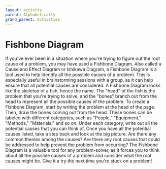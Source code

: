 ```yaml
---
layout: activity
parent: Alphabetically
grand_parent: Activities
---
```


# Fishbone Diagram

If you've ever been in a situation where you're trying to figure out the root cause of a problem, you may have used a Fishbone Diagram. Also called a Cause and Effect Diagram or Ishikawa Diagram, a Fishbone Diagram is a tool used to help identify all the possible causes of a problem. This is especially useful in brainstorming sessions with a group, as it can help ensure that all potential causes are considered. A Fishbone Diagram looks like the skeleton of a fish, hence the name. The "head" of the fish is the problem that you're trying to solve, and the "bones" branch out from the head to represent all the possible causes of the problem. To create a Fishbone Diagram, start by writing the problem at the head of the page. Then, draw the bones coming out from the head. These bones can be labeled with different categories, such as "People," "Equipment," "Methods," "Materials," and so on. Under each category, write out all the potential causes that you can think of. Once you have all the potential causes listed, take a step back and look at the big picture. Are there any common themes among the causes? Are there any root causes that could be addressed to help prevent the problem from occurring? The Fishbone Diagram is a valuable tool for any problem-solver, as it forces you to think about all the possible causes of a problem and consider what the root causes might be. Give it a try the next time you're stuck on a problem!
